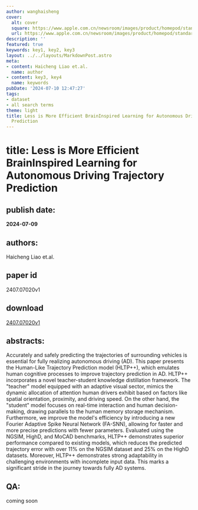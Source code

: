 ```yaml
---
author: wanghaisheng
cover:
  alt: cover
  square: https://www.apple.com.cn/newsroom/images/product/homepod/standard/Apple-HomePod-hero-230118_big.jpg.large_2x.jpg
  url: https://www.apple.com.cn/newsroom/images/product/homepod/standard/Apple-HomePod-hero-230118_big.jpg.large_2x.jpg
description: ''
featured: true
keywords: key1, key2, key3
layout: ../../layouts/MarkdownPost.astro
meta:
- content: Haicheng Liao et.al.
  name: author
- content: key3, key4
  name: keywords
pubDate: '2024-07-10 12:47:27'
tags:
- dataset
- all search terms
theme: light
title: Less is More Efficient BrainInspired Learning for Autonomous Driving Trajectory
  Prediction
---
```


# title: Less is More Efficient BrainInspired Learning for Autonomous Driving Trajectory Prediction 
## publish date: 
**2024-07-09** 
## authors: 
  Haicheng Liao et.al. 
## paper id
2407.07020v1
## download
[2407.07020v1](http://arxiv.org/abs/2407.07020v1)
## abstracts:
Accurately and safely predicting the trajectories of surrounding vehicles is essential for fully realizing autonomous driving (AD). This paper presents the Human-Like Trajectory Prediction model (HLTP++), which emulates human cognitive processes to improve trajectory prediction in AD. HLTP++ incorporates a novel teacher-student knowledge distillation framework. The "teacher" model equipped with an adaptive visual sector, mimics the dynamic allocation of attention human drivers exhibit based on factors like spatial orientation, proximity, and driving speed. On the other hand, the "student" model focuses on real-time interaction and human decision-making, drawing parallels to the human memory storage mechanism. Furthermore, we improve the model's efficiency by introducing a new Fourier Adaptive Spike Neural Network (FA-SNN), allowing for faster and more precise predictions with fewer parameters. Evaluated using the NGSIM, HighD, and MoCAD benchmarks, HLTP++ demonstrates superior performance compared to existing models, which reduces the predicted trajectory error with over 11% on the NGSIM dataset and 25% on the HighD datasets. Moreover, HLTP++ demonstrates strong adaptability in challenging environments with incomplete input data. This marks a significant stride in the journey towards fully AD systems.
## QA:
coming soon
